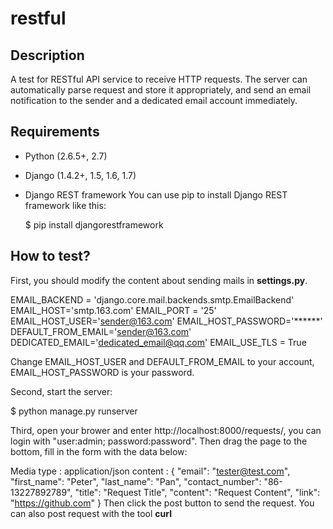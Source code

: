 # restful

## Description

A test for RESTful API service to receive HTTP requests.
The server can automatically parse request and store it 
appropriately, and send an email notification to the 
sender and a dedicated email account immediately.

## Requirements

* Python (2.6.5+, 2.7)
* Django (1.4.2+, 1.5, 1.6, 1.7)
* Django REST framework
You can use pip to install Django REST framework like this:

  $ pip install djangorestframework

## How to test?

First, you should modify the content about sending mails 
in **settings.py**.

EMAIL_BACKEND = 'django.core.mail.backends.smtp.EmailBackend'
EMAIL_HOST='smtp.163.com'
EMAIL_PORT = '25'
EMAIL_HOST_USER='sender@163.com'
EMAIL_HOST_PASSWORD='******'
DEFAULT_FROM_EMAIL='sender@163.com'
DEDICATED_EMAIL='dedicated_email@qq.com'
EMAIL_USE_TLS = True

Change EMAIL_HOST_USER and DEFAULT_FROM_EMAIL to your 
account,  EMAIL_HOST_PASSWORD is your password. 

Second, start the server:

  $ python manage.py runserver

Third, open your brower and enter http://localhost:8000/requests/,
you can login with "user:admin; password:password". 
Then drag the page to the bottom, fill in the form with the data below:

  Media type : application/json
  content : {
        "email": "tester@test.com",
        "first_name": "Peter",
        "last_name": "Pan",
        "contact_number": "86-13227892789",
        "title": "Request Title",
        "content": "Request Content",
        "link": "https://github.com"
    }
Then click the post button to send the request. You can also post
request with the tool **curl**









